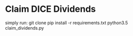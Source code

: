 # Claim DICE Dividends

simply run:
  git clone 
  pip install -r requirements.txt
  python3.5 claim_dividends.py
